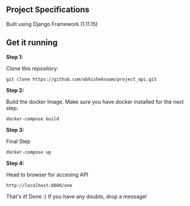 ## Project Specifications 

Built using Django Framework (1.11.15)

## Get it running

**Step 1:**

Clone this repository:
```terminal
git clone https://github.com/abhisheksoam/project_api.git
```

**Step 2:**

Build the docker Image.
Make sure you have docker installed for the next step. 

```terminal
docker-compose build
```

**Step 3:**

Final Step
```terminal
docker-compose up
```


**Step 4:**

Head to browser for accesing API
```terminal
http://localhost:8080/one
```

That's it! Done :) 
If you have any doubts, drop a message!


